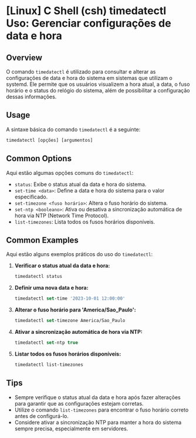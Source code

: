 # [Linux] C Shell (csh) timedatectl Uso: Gerenciar configurações de data e hora

## Overview
O comando `timedatectl` é utilizado para consultar e alterar as configurações de data e hora do sistema em sistemas que utilizam o systemd. Ele permite que os usuários visualizem a hora atual, a data, o fuso horário e o status do relógio do sistema, além de possibilitar a configuração dessas informações.

## Usage
A sintaxe básica do comando `timedatectl` é a seguinte:

```csh
timedatectl [opções] [argumentos]
```

## Common Options
Aqui estão algumas opções comuns do `timedatectl`:

- `status`: Exibe o status atual da data e hora do sistema.
- `set-time <data>`: Define a data e hora do sistema para o valor especificado.
- `set-timezone <fuso horário>`: Altera o fuso horário do sistema.
- `set-ntp <booleano>`: Ativa ou desativa a sincronização automática de hora via NTP (Network Time Protocol).
- `list-timezones`: Lista todos os fusos horários disponíveis.

## Common Examples
Aqui estão alguns exemplos práticos do uso do `timedatectl`:

1. **Verificar o status atual da data e hora:**
   ```csh
   timedatectl status
   ```

2. **Definir uma nova data e hora:**
   ```csh
   timedatectl set-time '2023-10-01 12:00:00'
   ```

3. **Alterar o fuso horário para 'America/Sao_Paulo':**
   ```csh
   timedatectl set-timezone America/Sao_Paulo
   ```

4. **Ativar a sincronização automática de hora via NTP:**
   ```csh
   timedatectl set-ntp true
   ```

5. **Listar todos os fusos horários disponíveis:**
   ```csh
   timedatectl list-timezones
   ```

## Tips
- Sempre verifique o status atual da data e hora após fazer alterações para garantir que as configurações estejam corretas.
- Utilize o comando `list-timezones` para encontrar o fuso horário correto antes de configurá-lo.
- Considere ativar a sincronização NTP para manter a hora do sistema sempre precisa, especialmente em servidores.